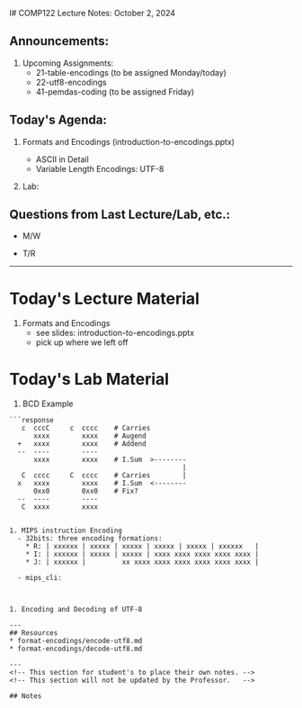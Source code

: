 l# COMP122 Lecture Notes: October 2, 2024

## Announcements:
  1. Upcoming Assignments:
     * 21-table-encodings  (to be assigned Monday/today)
     * 22-utf8-encodings
     * 41-pemdas-coding    (to be assigned Friday)


## Today's Agenda:
  1. Formats and Encodings (introduction-to-encodings.pptx)
     * ASCII in Detail
     * Variable Length Encodings: UTF-8

  1. Lab: 

## Questions from Last Lecture/Lab, etc.:
   * M/W 
    
   * T/R 

---
# Today's Lecture Material

  1. Formats and Encodings
     - see slides: introduction-to-encodings.pptx
     - pick up where we left off

# Today's Lab Material
  1. BCD Example

    ```response
       c  cccC     c  cccc    # Carries           
          xxxx        xxxx    # Augend            
      +   xxxx        xxxx    # Addend            
      --  ----        ----                        
          xxxx        xxxx    # I.Sum  >--------  
                                               |  
       C  cccc     C  cccc    # Carries        |  
      x   xxxx        xxxx    # I.Sum  <--------  
          0xx0        0xx0    # Fix?              
      --  ----        ----                        
       C  xxxx        xxxx                        

   ```

  1. MIPS instruction Encoding
     - 32bits: three encoding formations:
       * R: | xxxxxx | xxxxx | xxxxx | xxxxx | xxxxx | xxxxxx   |
       * I: | xxxxxx | xxxxx | xxxxx | xxxx xxxx xxxx xxxx xxxx |
       * J: | xxxxxx |         xx xxxx xxxx xxxx xxxx xxxx xxxx |

     - mips_cli:

     

  1. Encoding and Decoding of UTF-8
 
---
## Resources
  * format-encodings/encode-utf8.md
  * format-encodings/decode-utf8.md

---
<!-- This section for student's to place their own notes. -->
<!-- This section will not be updated by the Professor.   -->

## Notes  


